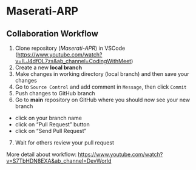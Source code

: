 # Maserati-ARP
## **Collaboration Workflow**

1. Clone repository (*Maserati-APR*) in VSCode (https://www.youtube.com/watch?v=ILJ4dfOL7zs&ab_channel=CodingWithMeet)
2. Create a new **local branch**
3. Make changes in working directory (local branch) and then save your changes
4. Go to ```Source Control``` and add comment in ```Message```, then click ```Commit```
5. Push changes to GitHub branch 
6. Go to **main** repository on GitHub where you should now see your new branch
- click on your branch name
- click on “Pull Request” button
- click on “Send Pull Request”
7. Wait for others review your pull request

More detail about workflow: https://www.youtube.com/watch?v=S7TbHDN8EXA&ab_channel=DevWorld